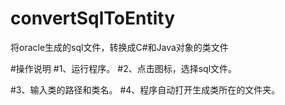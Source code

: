 # convertSqlToEntity
将oracle生成的sql文件，转换成C#和Java对象的类文件

#操作说明
#1、运行程序。
#2、点击图标，选择sql文件。

#3、输入类的路径和类名。
#4、程序自动打开生成类所在的文件夹。
